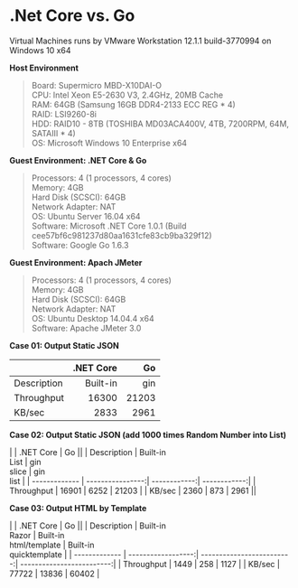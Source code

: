 # .Net Core vs. Go
  
Virtual Machines runs by VMware Workstation 12.1.1 build-3770994 on Windows 10 x64  
  
<b>Host Environment</b>  
>Board: Supermicro MBD-X10DAI-O  
>CPU: Intel Xeon E5-2630 V3, 2.4GHz, 20MB Cache  
>RAM: 64GB (Samsung 16GB DDR4-2133 ECC REG * 4)  
>RAID: LSI9260-8i  
>HDD: RAID10 - 8TB (TOSHIBA MD03ACA400V, 4TB, 7200RPM, 64M, SATAIII * 4)  
>OS: Microsoft Windows 10 Enterprise x64
  
<b>Guest Environment: .NET Core & Go</b>  
>Processors: 4 (1 processors, 4 cores)  
>Memory: 4GB  
>Hard Disk (SCSCI): 64GB  
>Network Adapter: NAT  
>OS: Ubuntu Server 16.04 x64  
>Software: Microsoft .NET Core 1.0.1 (Build cee57bf6c981237d80aa1631cfe83cb9ba329f12)  
>Software: Google Go 1.6.3   
  
<b>Guest Environment: Apach JMeter</b>  
>Processors: 4 (1 processors, 4 cores)  
>Memory: 4GB  
>Hard Disk (SCSCI): 64GB  
>Network Adapter: NAT  
>OS: Ubuntu Desktop 14.04.4 x64  
>Software: Apache JMeter 3.0  
  
  
  
<b>Case 01: Output Static JSON</b>  

|               | .NET Core | Go    |
| ------------- | ---------:| -----:|
| Description   |  Built-in |   gin |
| Throughput    |     16300 | 21203 |
| KB/sec        |      2833 |  2961 |

  
<b>Case 02: Output Static JSON (add 1000 times Random Number into List)</b>  

|               | .NET Core        | Go                         ||
| Description   | Built-in<br>List | gin<br>slice |  gin<br>list |
| ------------- | ----------------:| ------------:| ------------:|
| Throughput    |            16901 |         6252 |        21203 |
| KB/sec        |             2360 |          873 |         2961 ||

  
<b>Case 03: Output HTML by Template</b> 

|               | .NET Core          | Go                                                   ||
| Description   |  Built-in<br>Razor | Built-in<br>html/template | Built-in<br>quicktemplate |
| ------------- | ------------------:| -------------------------:| -------------------------:|
| Throughput    |               1449 |                       258 |                      1127 |
| KB/sec        |              77722 |                     13836 |                     60402 |

  
